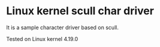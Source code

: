 # Linux kernel scull char driver

It is a sample character driver based on scull.

Tested on Linux kernel 4.19.0
